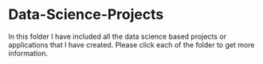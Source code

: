 # Data-Science-Projects
In this folder I have included all the data science based projects or applications that I have created. Please click each of the folder to get more information. 
